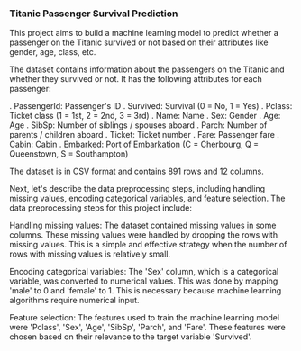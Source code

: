 ### Titanic Passenger Survival Prediction
This project aims to build a machine learning model to predict whether a passenger on the Titanic survived or not based on their attributes like gender, age, class, etc.

The dataset contains information about the passengers on the Titanic and whether they survived or not. It has the following attributes for each passenger:

. PassengerId: Passenger's ID
. Survived: Survival (0 = No, 1 = Yes)
.  Pclass: Ticket class (1 = 1st, 2 = 2nd, 3 = 3rd)
. Name: Name
. Sex: Gender
. Age: Age
. SibSp: Number of siblings / spouses aboard
. Parch: Number of parents / children aboard
. Ticket: Ticket number
. Fare: Passenger fare
. Cabin: Cabin
. Embarked: Port of Embarkation (C = Cherbourg, Q = Queenstown, S = Southampton)

The dataset is in CSV format and contains 891 rows and 12 columns.

Next, let's describe the data preprocessing steps, including handling missing values, encoding categorical variables, and feature selection. The data preprocessing steps for this project include:

Handling missing values: The dataset contained missing values in some columns. These missing values were handled by dropping the rows with missing values. This is a simple and effective strategy when the number of rows with missing values is relatively small.

Encoding categorical variables: The 'Sex' column, which is a categorical variable, was converted to numerical values. This was done by mapping 'male' to 0 and 'female' to 1. This is necessary because machine learning algorithms require numerical input.

Feature selection: The features used to train the machine learning model were 'Pclass', 'Sex', 'Age', 'SibSp', 'Parch', and 'Fare'. These features were chosen based on their relevance to the target variable 'Survived'.




